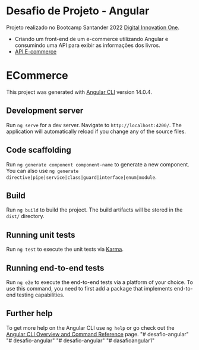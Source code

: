 # Desafio de Projeto - Angular

Projeto realizado no Bootcamp Santander 2022 [Digital Innovation One](https://digitalinnovation.one/).

- Criando um front-end de um e-commerce utilizando Angular e consumindo uma API para exibir as informações dos livros.
- [API E-commerce](https://github.com/naatscs/DIO-LiveCoding-Api-GETProducts)

# ECommerce

This project was generated with [Angular CLI](https://github.com/angular/angular-cli) version 14.0.4.

## Development server

Run `ng serve` for a dev server. Navigate to `http://localhost:4200/`. The application will automatically reload if you change any of the source files.

## Code scaffolding

Run `ng generate component component-name` to generate a new component. You can also use `ng generate directive|pipe|service|class|guard|interface|enum|module`.

## Build

Run `ng build` to build the project. The build artifacts will be stored in the `dist/` directory.

## Running unit tests

Run `ng test` to execute the unit tests via [Karma](https://karma-runner.github.io).

## Running end-to-end tests

Run `ng e2e` to execute the end-to-end tests via a platform of your choice. To use this command, you need to first add a package that implements end-to-end testing capabilities.

## Further help

To get more help on the Angular CLI use `ng help` or go check out the [Angular CLI Overview and Command Reference](https://angular.io/cli) page.
"# desafio-angular" 
"# desafio-angular" 
"# desafio-angular" 
"# dasafioangular1" 

